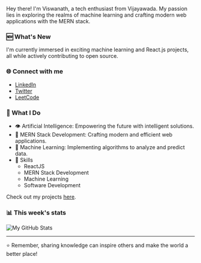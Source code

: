 Hey there! I'm Viswanath, a tech enthusiast from Vijayawada. My passion lies in exploring the realms of machine learning and crafting modern web applications with the MERN stack.

### :new: What's New
I'm currently immersed in exciting machine learning and React.js projects, all while actively contributing to open source.

### 🌐 Connect with me
- [LinkedIn](https://in.linkedin.com/in/viswanath-balla-b7b236226)
- [Twitter](https://twitter.com/BViswanath22)
- [LeetCode](https://leetcode.com/viswanathballa2004/)

### 🚀 What I Do
- 👁 Artificial Intelligence: Empowering the future with intelligent solutions.
- 🌱 MERN Stack Development: Crafting modern and efficient web applications.
- 🧠 Machine Learning: Implementing algorithms to analyze and predict data.
- 🌱 Skills
  - ReactJS
  - MERN Stack Development
  - Machine Learning
  - Software Development
  
Check out my projects [here](https://github.com/ViswanathBalla22?tab=repositories).

### 📊 This week's stats
![My GitHub Stats](https://github-readme-stats.vercel.app/api?username=ViswanathBalla22&count_private=true&show_icons=true&theme=radical)

---

⭐️ Remember, sharing knowledge can inspire others and make the world a better place!
